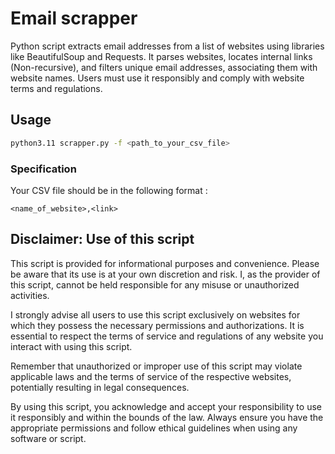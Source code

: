 # Email scrapper
Python script extracts email addresses from a list of websites using libraries like BeautifulSoup and Requests. It parses websites, locates internal links (Non-recursive), and filters unique email addresses, associating them with website names. Users must use it responsibly and comply with website terms and regulations.
## Usage 
```bash
python3.11 scrapper.py -f <path_to_your_csv_file>
```

### Specification
Your CSV file should be in the following format :
```
<name_of_website>,<link>
```

## Disclaimer: Use of this script 
This script is provided for informational purposes and convenience. Please be aware that its use is at your own discretion and risk. I, as the provider of this script, cannot be held responsible for any misuse or unauthorized activities.

I strongly advise all users to use this script exclusively on websites for which they possess the necessary permissions and authorizations. It is essential to respect the terms of service and regulations of any website you interact with using this script.

Remember that unauthorized or improper use of this script may violate applicable laws and the terms of service of the respective websites, potentially resulting in legal consequences.

By using this script, you acknowledge and accept your responsibility to use it responsibly and within the bounds of the law. Always ensure you have the appropriate permissions and follow ethical guidelines when using any software or script.
